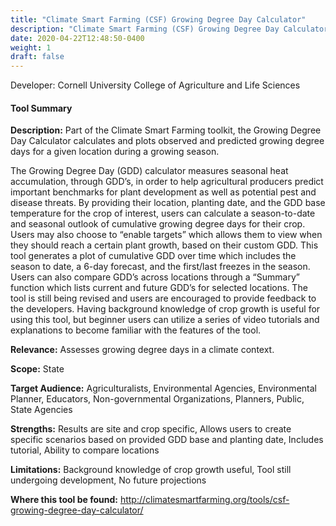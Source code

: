 ```yaml
---
title: "Climate Smart Farming (CSF) Growing Degree Day Calculator"
description: "Climate Smart Farming (CSF) Growing Degree Day Calculator"
date: 2020-04-22T12:48:50-0400
weight: 1
draft: false
---
```

Developer: Cornell University College of Agriculture and Life Sciences

#### Tool Summary
**Description:** Part of the Climate Smart Farming toolkit, the Growing Degree Day Calculator calculates and plots observed and predicted growing degree days for a given location during a growing season. 

The Growing Degree Day (GDD) calculator measures seasonal heat accumulation, through GDD’s, in order to help agricultural producers predict important benchmarks for plant development as well as potential pest and disease threats. By providing their location, planting date, and the GDD base temperature for the crop of interest, users can calculate a season-to-date and seasonal outlook of cumulative growing degree days for their crop. Users may also choose to “enable targets” which allows them to view when they should reach a certain plant growth, based on their custom GDD. This tool generates a plot of cumulative GDD over time which includes the season to date, a 6-day forecast, and the first/last freezes in the season. Users can also compare GDD’s across locations through a “Summary” function which lists current and future GDD’s for selected locations. The tool is still being revised and users are encouraged to provide feedback to the developers. Having background knowledge of crop growth is useful for using this tool, but beginner users can utilize a series of video tutorials and explanations to become familiar with the features of the tool.

**Relevance:** Assesses growing degree days in a climate context.

**Scope:** State

**Target Audience:** Agriculturalists, Environmental Agencies, Environmental Planner, Educators, Non-governmental Organizations, Planners, Public, State Agencies

**Strengths:** Results are site and crop specific, Allows users to create specific scenarios based on provided GDD base and planting date, Includes tutorial, Ability to compare locations

**Limitations:** Background knowledge of crop growth useful, Tool still undergoing development, No future projections

**Where this tool be found:** http://climatesmartfarming.org/tools/csf-growing-degree-day-calculator/
